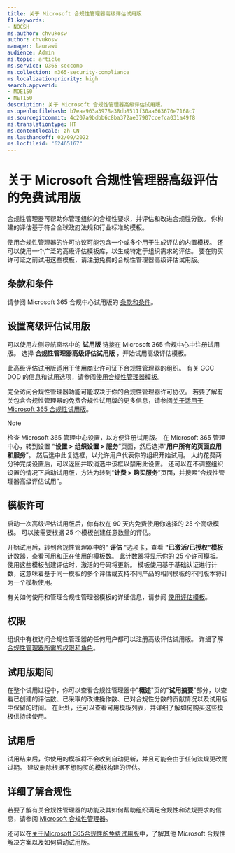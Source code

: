 ```yaml
---
title: 关于 Microsoft 合规性管理器高级评估试用版
f1.keywords:
- NOCSH
ms.author: chvukosw
author: chvukosw
manager: laurawi
audience: Admin
ms.topic: article
ms.service: O365-seccomp
ms.collection: m365-security-compliance
ms.localizationpriority: high
search.appverid:
- MOE150
- MET150
description: 关于 Microsoft 合规性管理器高级评估试用版。
ms.openlocfilehash: b7eaa963a3978a38db8511f30aa663670e7168c7
ms.sourcegitcommit: 4c207a9bdbb6c8ba372ae37907ccefca031a49f8
ms.translationtype: HT
ms.contentlocale: zh-CN
ms.lasthandoff: 02/09/2022
ms.locfileid: "62465167"
---
```

# <a name="about-the-free-trial-for-microsoft-compliance-manager-premium-assessments"></a>关于 Microsoft 合规性管理器高级评估的免费试用版

合规性管理器可帮助你管理组织的合规性要求，并评估和改进合规性分数。 你构建的评估基于符合全球政府法规和行业标准的模板。  

使用合规性管理器的许可协议可能包含一个或多个用于生成评估的内置模板。 还可以使用一个广泛的高级评估模板库，以生成特定于组织需求的评估。 要在购买许可证之前试用这些模板，请注册免费的合规性管理器高级评估试用版。

## <a name="terms-and-conditions"></a>条款和条件

请参阅 Microsoft 365 合规中心试用版的 [条款和条件](terms-conditions.md)。

## <a name="set-up-a-premium-assessment-trial"></a>设置高级评估试用版

可以使用左侧导航窗格中的 **试用版** 链接在 Microsoft 365 合规中心中注册试用版。 选择 **合规性管理器高级评估试用版** ，开始试用高级评估模板。

此高级评估试用版适用于使用商业许可证下合规性管理器的组织。 有关 GCC DOD 的信息和试用选项，请参阅[使用合规性管理器模板](compliance-manager-templates.md)。

完全访问合规性管理器功能可能取决于你的合规性管理器许可协议。 若要了解有关包含合规性管理器的免费合规性试用版的更多信息，请参阅[关于适用于 Microsoft 365 合规性试用版](compliance-easy-trials.md)。

> [!NOTE]
> 检查 Microsoft 365 管理中心设置，以方便注册试用版。 在 Microsoft 365 管理中心，转到设置 **“设置 > 组织设置 > 服务**”页面，然后选择“**用户所有的页面应用和服务**”。 然后选中此复选框，以允许用户代表你的组织开始试用。 大约花费两分钟完成设置后，可以返回并取消选中该框以禁用此设置。 还可以在不调整组织设置的情况下启动试用版，方法为转到“**计费 > 购买服务**”页面，并搜索“合规性管理器高级评估试用”。

## <a name="template-licensing"></a>模板许可

启动一次高级评估试用版后，你有权在 90 天内免费使用你选择的 25 个高级模板。 可以按需要根据 25 个模板创建任意数量的评估。

开始试用后，转到合规性管理器中的" **评估** "选项卡，查看 **"已激活/已授权"模板** 计数器，查看可用和正在使用的模板数。 此计数器将显示你的 25 个许可模板。 使用这些模板创建评估时，激活的号码将更新。 模板使用基于基础认证进行计数，这意味着基于同一模板的多个评估或支持不同产品的相同模板的不同版本将计为一个模板使用。

有关如何使用和管理合规性管理器模板的详细信息，请参阅 [使用评估模板](compliance-manager-templates.md)。

## <a name="permissions"></a>权限

组织中有权访问合规性管理器的任何用户都可以注册高级评估试用版。 详细了解 [合规性管理器所需的权限和角色](compliance-manager-setup.md#set-user-permissions-and-assign-roles)。

## <a name="during-your-trial"></a>试用版期间

在整个试用过程中，你可以查看合规性管理器中"**概述**"页的"**试用摘要**"部分，以查看已创建的评估数、已采取的改进操作数、已对合规性分数的贡献情况以及试用版中保留的时间。 在此处，还可以查看可用模板列表，并详细了解如何购买这些模板供持续使用。

## <a name="after-the-trial"></a>试用后

试用结束后，你使用的模板将不会收到自动更新，并且可能会由于任何法规更改而过期。 建议删除根据不想购买的模板构建的评估。

## <a name="learn-more-about-compliance"></a>详细了解合规性

若要了解有关合规性管理器的功能及其如何帮助组织满足合规性和法规要求的信息，请参阅 [Microsoft 合规性管理器](compliance-manager.md)。  

还可以在[关于Microsoft 365合规性的免费试用版](compliance-easy-trials.md)中，了解其他 Microsoft 合规性解决方案以及如何启动试用版。